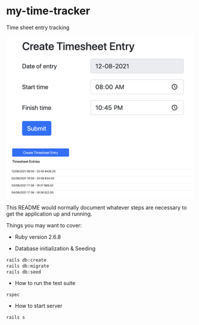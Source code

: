 # my-time-tracker
Time sheet entry tracking

![Create timesheet entry](./style-guides/screen_shot_01.png)
![Timesheet entries](.//style-guides/screen_shot_02.png)

This README would normally document whatever steps are necessary to get the
application up and running.

Things you may want to cover:

* Ruby version
2.6.8

* Database initialization & Seeding
```
rails db:create
rails db:migrate
rails db:seed
```

* How to run the test suite
```
rspec
```

* How to start server
```
rails s
```
